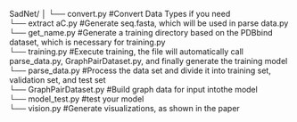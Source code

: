 SadNet/
│
└── convert.py           #Convert Data Types if you need  
└── extract aC.py        #Generate seq.fasta, which will be used in parse data.py  
└── get_name.py          #Generate a training directory based on the PDBbind dataset, which is necessary for training.py  
└── training.py          #Execute training, the file will automatically call parse_data.py, GraphPairDataset.py, and finally generate the training model  
└── parse_data.py        #Process the data set and divide it into training set, validation set, and test set  
└── GraphPairDataset.py  #Build graph data for input intothe model  
└── model_test.py        #test your model  
└── vision.py            #Generate visualizations, as shown in the paper  
